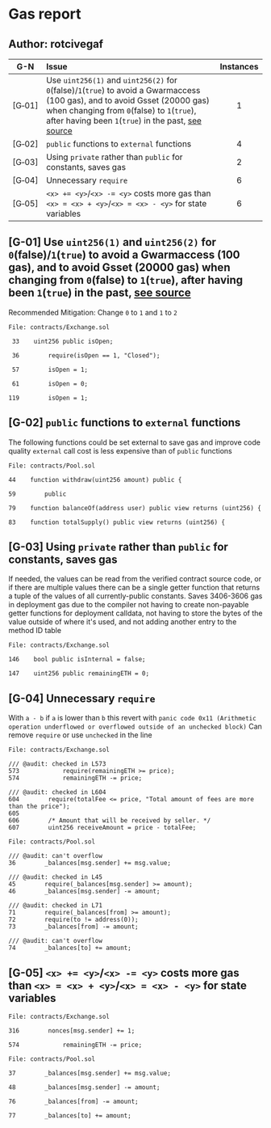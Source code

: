 # Gas report

## Author: rotcivegaf

| G-N    |Issue|Instances|
|:------:|:----|:-------:|
| [G&#x2011;01] | Use `uint256(1)` and `uint256(2)` for `0`(false)/`1`(`true`) to avoid a Gwarmaccess (100 gas), and to avoid Gsset (20000 gas) when changing from `0`(false) to `1`(`true`), after having been `1`(`true`) in the past, [see source](https://github.com/OpenZeppelin/openzeppelin-contracts/blob/58f635312aa21f947cae5f8578638a85aa2519f5/contracts/security/ReentrancyGuard.sol#L23-L27) | 1 |
| [G&#x2011;02] | `public` functions to `external` functions | 4 |
| [G&#x2011;03] | Using `private` rather than `public` for constants, saves gas | 2 |
| [G&#x2011;04] | Unnecessary `require` | 6 |
| [G&#x2011;05] | `<x> += <y>`/`<x> -= <y>` costs more gas than `<x> = <x> + <y>`/`<x> = <x> - <y>` for state variables | 6 |


## [G-01] Use `uint256(1)` and `uint256(2)` for `0`(false)/`1`(`true`) to avoid a Gwarmaccess (100 gas), and to avoid Gsset (20000 gas) when changing from `0`(false) to `1`(`true`), after having been `1`(`true`) in the past, [see source](https://github.com/OpenZeppelin/openzeppelin-contracts/blob/58f635312aa21f947cae5f8578638a85aa2519f5/contracts/security/ReentrancyGuard.sol#L23-L27)

Recommended Mitigation: Change `0` to `1` and `1` to `2`

```solidity
File: contracts/Exchange.sol

 33    uint256 public isOpen;

 36        require(isOpen == 1, "Closed");

 57        isOpen = 1;

 61        isOpen = 0;

119        isOpen = 1;
```

## [G-02] `public` functions to `external` functions

The following functions could be set external to save gas and improve code quality
`external` call cost is less expensive than of `public` functions

```solidity
File: contracts/Pool.sol

44    function withdraw(uint256 amount) public {

59        public

79    function balanceOf(address user) public view returns (uint256) {

83    function totalSupply() public view returns (uint256) {
```

## [G-03] Using `private` rather than `public` for constants, saves gas
If needed, the values can be read from the verified contract source code, or if there are multiple values there can be a single getter function that returns a tuple of the values of all currently-public constants. Saves 3406-3606 gas in deployment gas due to the compiler not having to create non-payable getter functions for deployment calldata, not having to store the bytes of the value outside of where it's used, and not adding another entry to the method ID table

```solidity
File: contracts/Exchange.sol

146    bool public isInternal = false;

147    uint256 public remainingETH = 0;
```

## [G-04] Unnecessary `require`

With `a - b` if `a` is lower than `b` this revert with `panic code 0x11 (Arithmetic operation underflowed or overflowed outside of an unchecked block)`
Can remove `require` or use `unchecked` in the line

```solidity
File: contracts/Exchange.sol

/// @audit: checked in L573
573            require(remainingETH >= price);
574            remainingETH -= price;

/// @audit: checked in L604
604        require(totalFee <= price, "Total amount of fees are more than the price");
605
606        /* Amount that will be received by seller. */
607        uint256 receiveAmount = price - totalFee;
```

```solidity
File: contracts/Pool.sol

/// @audit: can't overflow
36        _balances[msg.sender] += msg.value;

/// @audit: checked in L45
45        require(_balances[msg.sender] >= amount);
46        _balances[msg.sender] -= amount;

/// @audit: checked in L71
71        require(_balances[from] >= amount);
72        require(to != address(0));
73        _balances[from] -= amount;

/// @audit: can't overflow
74        _balances[to] += amount;
```

## [G-05] `<x> += <y>`/`<x> -= <y>` costs more gas than `<x> = <x> + <y>`/`<x> = <x> - <y>` for state variables

```solidity
File: contracts/Exchange.sol

316        nonces[msg.sender] += 1;

574            remainingETH -= price;
```

```solidity
File: contracts/Pool.sol

37        _balances[msg.sender] += msg.value;

48        _balances[msg.sender] -= amount;

76        _balances[from] -= amount;

77        _balances[to] += amount;
```

